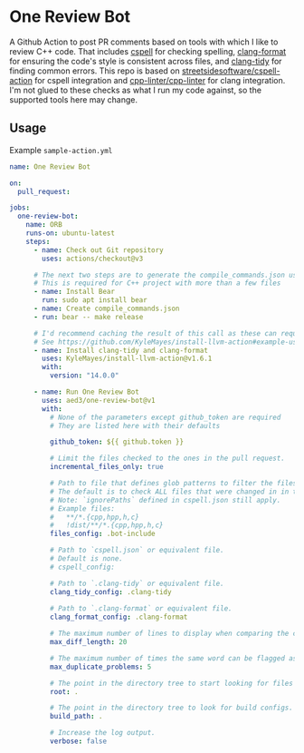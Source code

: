 # One Review Bot

A Github Action to post PR comments based on tools with which I like to review C++ code. That includes [cspell](https://github.com/streetsidesoftware/cspell/tree/main/packages/cspell) for checking spelling, [clang-format](https://clang.llvm.org/docs/ClangFormat.html) for ensuring the code's style is consistent across files, and [clang-tidy](https://clang.llvm.org/extra/clang-tidy/) for finding common errors. This repo is based on [streetsidesoftware/cspell-action](https://github.com/streetsidesoftware/cspell-action) for cspell integration and [cpp-linter/cpp-linter](https://github.com/cpp-linter/cpp-linter) for clang integration. I'm not glued to these checks as what I run my code against, so the supported tools here may change.

## Usage
Example `sample-action.yml`

```yml
name: One Review Bot

on:
  pull_request:

jobs:
  one-review-bot:
    name: ORB
    runs-on: ubuntu-latest
    steps:
      - name: Check out Git repository
        uses: actions/checkout@v3

      # The next two steps are to generate the compile_commands.json used by clang-tidy.
      # This is required for C++ project with more than a few files
      - name: Install Bear
        run: sudo apt install bear
      - name: Create compile_commands.json
      - run: bear -- make release

      # I'd recommend caching the result of this call as these can require large files
      # See https://github.com/KyleMayes/install-llvm-action#example-usage-with-caching
      - name: Install clang-tidy and clang-format
        uses: KyleMayes/install-llvm-action@v1.6.1
        with:
          version: "14.0.0"

      - name: Run One Review Bot
        uses: aed3/one-review-bot@v1
        with:
          # None of the parameters except github_token are required
          # They are listed here with their defaults

          github_token: ${{ github.token }}

          # Limit the files checked to the ones in the pull request.
          incremental_files_only: true

          # Path to file that defines glob patterns to filter the files to be included. Use a new line between patterns to define multiple patterns.
          # The default is to check ALL files that were changed in in the pull_request.
          # Note: `ignorePaths` defined in cspell.json still apply.
          # Example files:
          #   **/*.{cpp,hpp,h,c}
          #   !dist/**/*.{cpp,hpp,h,c}
          files_config: .bot-include

          # Path to `cspell.json` or equivalent file.
          # Default is none.
          # cspell_config:

          # Path to `.clang-tidy` or equivalent file.
          clang_tidy_config: .clang-tidy
  
          # Path to `.clang-format` or equivalent file.
          clang_format_config: .clang-format

          # The maximum number of lines to display when comparing the current code with the correctly-styled output from clang-format.
          max_diff_length: 20

          # The maximum number of times the same word can be flagged as an error in a file.
          max_duplicate_problems: 5

          # The point in the directory tree to start looking for files to check.
          root: .

          # The point in the directory tree to look for build configs. Used by clang-tidy.
          build_path: .

          # Increase the log output.
          verbose: false
```
